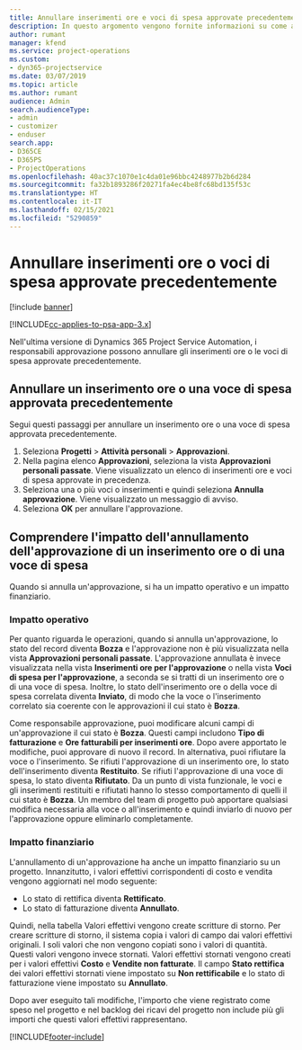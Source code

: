 ```yaml
---
title: Annullare inserimenti ore e voci di spesa approvate precedentemente
description: In questo argomento vengono fornite informazioni su come annullare una transazione di tempo e spesa di progetto approvata.
author: rumant
manager: kfend
ms.service: project-operations
ms.custom:
- dyn365-projectservice
ms.date: 03/07/2019
ms.topic: article
ms.author: rumant
audience: Admin
search.audienceType:
- admin
- customizer
- enduser
search.app:
- D365CE
- D365PS
- ProjectOperations
ms.openlocfilehash: 40ac37c1070e1c4da01e96bbc4248977b2b6d284
ms.sourcegitcommit: fa32b1893286f20271fa4ec4be8fc68bd135f53c
ms.translationtype: HT
ms.contentlocale: it-IT
ms.lasthandoff: 02/15/2021
ms.locfileid: "5290859"
---
```

# <a name="cancel-previously-approved-time-or-expense-entries"></a>Annullare inserimenti ore o voci di spesa approvate precedentemente

[!include [banner](../includes/psa-now-project-operations.md)]

[!INCLUDE[cc-applies-to-psa-app-3.x](../includes/cc-applies-to-psa-app-3x.md)]

Nell'ultima versione di Dynamics 365 Project Service Automation, i responsabili approvazione possono annullare gli inserimenti ore o le voci di spesa approvate precedentemente.

## <a name="cancel-a-previously-approved-time-or-expense-entry"></a>Annullare un inserimento ore o una voce di spesa approvata precedentemente

Segui questi passaggi per annullare un inserimento ore o una voce di spesa approvata precedentemente.

1. Seleziona **Progetti** \> **Attività personali** \> **Approvazioni**.
2. Nella pagina elenco **Approvazioni**, seleziona la vista **Approvazioni personali passate**. Viene visualizzato un elenco di inserimenti ore e voci di spesa approvate in precedenza.
3. Seleziona una o più voci o inserimenti e quindi seleziona **Annulla approvazione**. Viene visualizzato un messaggio di avviso.
4. Seleziona **OK** per annullare l'approvazione.

## <a name="understand-the-impact-of-canceling-a-time-or-expense-entry-approval"></a>Comprendere l'impatto dell'annullamento dell'approvazione di un inserimento ore o di una voce di spesa

Quando si annulla un'approvazione, si ha un impatto operativo e un impatto finanziario.

### <a name="operational-impact"></a>Impatto operativo

Per quanto riguarda le operazioni, quando si annulla un'approvazione, lo stato del record diventa **Bozza** e l'approvazione non è più visualizzata nella vista **Approvazioni personali passate**. L'approvazione annullata è invece visualizzata nella vista **Inserimenti ore per l'approvazione** o nella vista **Voci di spesa per l'approvazione**, a seconda se si tratti di un inserimento ore o di una voce di spesa. Inoltre, lo stato dell'inserimento ore o della voce di spesa correlata diventa **Inviato**, di modo che la voce o l'inserimento correlato sia coerente con le approvazioni il cui stato è **Bozza**.

Come responsabile approvazione, puoi modificare alcuni campi di un'approvazione il cui stato è **Bozza**. Questi campi includono **Tipo di fatturazione** e **Ore fatturabili per inserimenti ore**. Dopo avere apportato le modifiche, puoi approvare di nuovo il record. In alternativa, puoi rifiutare la voce o l'inserimento. Se rifiuti l'approvazione di un inserimento ore, lo stato dell'inserimento diventa **Restituito**. Se rifiuti l'approvazione di una voce di spesa, lo stato diventa **Rifiutato**. Da un punto di vista funzionale, le voci e gli inserimenti restituiti e rifiutati hanno lo stesso comportamento di quelli il cui stato è **Bozza**. Un membro del team di progetto può apportare qualsiasi modifica necessaria alla voce o all'inserimento e quindi inviarlo di nuovo per l'approvazione oppure eliminarlo completamente.

### <a name="financial-impact"></a>Impatto finanziario

L'annullamento di un'approvazione ha anche un impatto finanziario su un progetto. Innanzitutto, i valori effettivi corrispondenti di costo e vendita vengono aggiornati nel modo seguente:

- Lo stato di rettifica diventa **Rettificato**.
- Lo stato di fatturazione diventa **Annullato**.

Quindi, nella tabella Valori effettivi vengono create scritture di storno. Per creare scritture di storno, il sistema copia i valori di campo dai valori effettivi originali. I soli valori che non vengono copiati sono i valori di quantità. Questi valori vengono invece stornati. Valori effettivi stornati vengono creati per i valori effettivi **Costo** e **Vendite non fatturate**. Il campo **Stato rettifica** dei valori effettivi stornati viene impostato su **Non rettificabile** e lo stato di fatturazione viene impostato su **Annullato**.

Dopo aver eseguito tali modifiche, l'importo che viene registrato come speso nel progetto e nel backlog dei ricavi del progetto non include più gli importi che questi valori effettivi rappresentano.


[!INCLUDE[footer-include](../includes/footer-banner.md)]